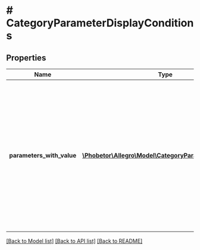 # # CategoryParameterDisplayConditions

## Properties

Name | Type | Description | Notes
------------ | ------------- | ------------- | -------------
**parameters_with_value** | [**\Phobetor\Allegro\Model\CategoryParameterWithValue[]**](CategoryParameterWithValue.md) | Condition type which displays this parameter only if each of the given other parameters has filled in one of the respective given value ids in an offer or product. Empty if no condition of this type is present. |

[[Back to Model list]](../../README.md#models) [[Back to API list]](../../README.md#endpoints) [[Back to README]](../../README.md)
